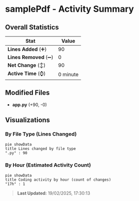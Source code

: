 # samplePdf - Activity Summary 

## Overall Statistics

| Stat                   | Value                                                             |
| ---------------------- | ----------------------------------------------------------------- |
| **Lines Added** (➕)   | 90                                          |
| **Lines Removed** (➖) | 0                                        |
| **Net Change** (↕)    | 90                |
| **Active Time** (⌚)   | 0 minute |


## Modified Files
- **app.py** (+90, -0)

## Visualizations

### By File Type (Lines Changed)

```mermaid
pie showData
title Lines changed by file type
".py" : 90
```

### By Hour (Estimated Activity Count)

```mermaid
pie showData
title Coding activity by hour (count of changes)
"17h" : 1
```


> **Last Updated:** 19/02/2025, 17:30:13